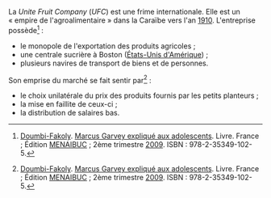 <!-- TITLE: United Fruit Company (UFC) -->
<!-- SUBTITLE: Présentation de l'UFC (United Fruit Company) -->

La *Unite Fruit Company* (*UFC*) est une frime internationale. Elle est un « empire de l'agroalimentaire » dans la Caraïbe vers l'an [1910](/histoire/date/calendrier-gregorien/par-annee/1910). L'entreprise possède[^1] :
* le monopole de l'exportation des produits agricoles ;
* une centrale sucrière à Boston ([États-Unis d'Amérique](/geographie/pays/tamara/nord/etats-unis-d-amerique)) ;
* plusieurs navires de transport de biens et de personnes.

Son emprise du marché se fait sentir par[^1] :
* le choix unilatérale du prix des produits fournis par les petits planteurs ;
* la mise en faillite de ceux-ci ;
* la distribution de salaires bas.


[^1]: [Doumbi-Fakoly](/personnalite/homme/polymathe/afrique/nord-ouest/pays/mali/doumbi-fakoli). [Marcus Garvey expliqué aux adolescents](/ouvrage/documentaire/marcus-garvey-explique-aux-adolescents). Livre. France ; Édition [MENAIBUC](/organisme/editeur/menaibuc) ; 2ème trimestre [2009](/histoire/date/calendrier-gregorien/par-annee/2009). ISBN : 978-2-35349-102-5. 